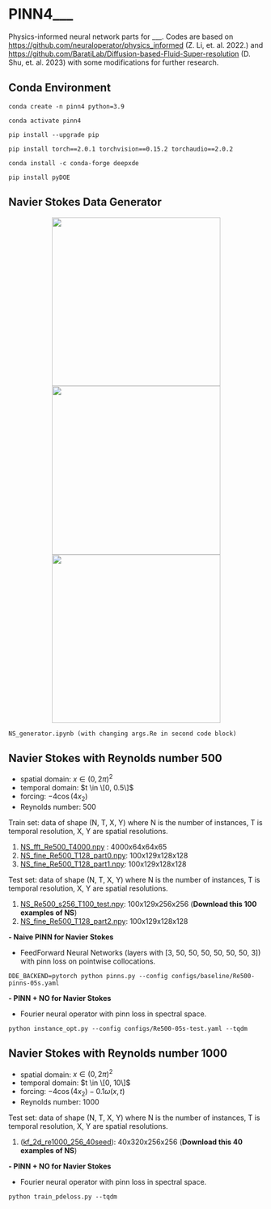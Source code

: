 # PINN4___
Physics-informed neural network parts for ___. Codes are based on https://github.com/neuraloperator/physics_informed (Z. Li, et. al. 2022.) and https://github.com/BaratiLab/Diffusion-based-Fluid-Super-resolution (D. Shu, et. al. 2023) with some modifications for further research.

## Conda Environment
```
conda create -n pinn4 python=3.9

conda activate pinn4

pip install --upgrade pip

pip install torch==2.0.1 torchvision==0.15.2 torchaudio==2.0.2

conda install -c conda-forge deepxde

pip install pyDOE
```
## Navier Stokes Data Generator
<p align="center">
<img src="https://github.com/7tl7qns7ch/PINN4___/assets/39257402/9aab4dcd-d051-49ba-ba6b-7c6e5489cfe9" width="333"> 
<img src="https://github.com/7tl7qns7ch/PINN4___/assets/39257402/8867da36-648d-4c95-a642-de7f156a066d" width="333"> 
<img src="https://github.com/7tl7qns7ch/PINN4___/assets/39257402/cd43b3d2-eb06-461b-a72d-229bbf86d67a" width="333">
</p>




```
NS_generator.ipynb (with changing args.Re in second code block)
```

## Navier Stokes with Reynolds number 500
- spatial domain: $x\in (0, 2\pi)^2$
- temporal domain: $t \in \[0, 0.5\]$
- forcing: $-4\cos(4x_2)$
- Reynolds number: 500

Train set: data of shape (N, T, X, Y) where N is the number of instances, T is temporal resolution, X, Y are spatial resolutions. 
1. [NS_fft_Re500_T4000.npy](https://hkzdata.s3.us-west-2.amazonaws.com/PINO/data/NS_fft_Re500_T4000.npy) : 4000x64x64x65
2. [NS_fine_Re500_T128_part0.npy](https://hkzdata.s3.us-west-2.amazonaws.com/PINO/data/NS_fine_Re500_T128_part0.npy): 100x129x128x128
3. [NS_fine_Re500_T128_part1.npy](https://hkzdata.s3.us-west-2.amazonaws.com/PINO/data/NS_fine_Re500_T128_part1.npy): 100x129x128x128

Test set: data of shape (N, T, X, Y) where N is the number of instances, T is temporal resolution, X, Y are spatial resolutions. 
1. [NS_Re500_s256_T100_test.npy](https://hkzdata.s3.us-west-2.amazonaws.com/PINO/data/NS_Re500_s256_T100_test.npy): 100x129x256x256    (**Download this 100 examples of NS**)
2. [NS_fine_Re500_T128_part2.npy](https://hkzdata.s3.us-west-2.amazonaws.com/PINO/data/NS_fine_Re500_T128_part2.npy): 100x129x128x128

**- Naive PINN for Navier Stokes**
- FeedForward Neural Networks (layers with [3, 50, 50, 50, 50, 50, 50, 3]) with pinn loss on pointwise collocations.
```
DDE_BACKEND=pytorch python pinns.py --config configs/baseline/Re500-pinns-05s.yaml
```

**- PINN + NO for Navier Stokes**
- Fourier neural operator with pinn loss in spectral space.
```
python instance_opt.py --config configs/Re500-05s-test.yaml --tqdm
```

## Navier Stokes with Reynolds number 1000
- spatial domain: $x\in (0, 2\pi)^2$
- temporal domain: $t \in \[0, 10\]$
- forcing: $-4\cos(4x_2) -0.1\omega(x, t)$
- Reynolds number: 1000

Test set: data of shape (N, T, X, Y) where N is the number of instances, T is temporal resolution, X, Y are spatial resolutions. 
1. (<a href="https://figshare.com/ndownloader/files/39181919">kf_2d_re1000_256_40seed</a>): 40x320x256x256    (**Download this 40 examples of NS**)

**- PINN + NO for Navier Stokes**
- Fourier neural operator with pinn loss in spectral space.
```
python train_pdeloss.py --tqdm
```
